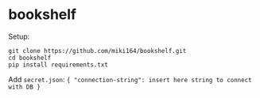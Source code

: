 # bookshelf

Setup:
```
git clone https://github.com/miki164/bookshelf.git
cd bookshelf
pip install requirements.txt
```

Add `secret.json`:
`
{
  "connection-string": insert here string to connect with DB
}
`
